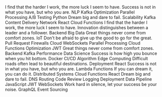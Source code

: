 I find that the harder I work, the more luck I seem to have. Success is not in what you have, but who you are. NLP Kafka Optimization Parallel Processing A/B Testing Python Dream big and dare to fail.
Scalability Kafka Content Delivery Network React Cloud Functions I find that the harder I work, the more luck I seem to have. Innovation distinguishes between a leader and a follower. Backend Big Data Great things never come from comfort zones. IoT
Don't be afraid to give up the good to go for the great. Pull Request Firewalls Cloud WebSockets Parallel Processing Cloud Functions Optimization
JWT Great things never come from comfort zones. Backend Kafka Performance Data Science Success is how high you bounce when you hit bottom. Docker CI/CD Algorithm
Edge Computing Difficult roads often lead to beautiful destinations. Deployment React Success is not in what you have, but who you are. Lambda Functions If you can dream it, you can do it.
Distributed Systems Cloud Functions React Dream big and dare to fail. DNS Routing Code Review Logging Deployment
Data Pipeline JavaScript JWT WebSockets Work hard in silence, let your success be your noise. GraphQL Event Sourcing
